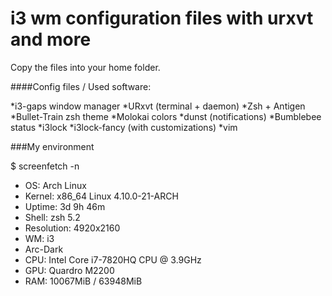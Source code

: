 # i3 wm configuration files with urxvt and more

Copy the files into your home folder. 

####Config files / Used software:

*i3-gaps window manager
*URxvt (terminal + daemon)
*Zsh + Antigen
*Bullet-Train zsh theme
*Molokai colors
*dunst (notifications)
*Bumblebee status
*i3lock
*i3lock-fancy (with customizations)
*vim

###My environment

$ screenfetch -n

* OS: Arch Linux 
* Kernel: x86_64 Linux 4.10.0-21-ARCH
* Uptime: 3d 9h 46m
* Shell: zsh 5.2
* Resolution: 4920x2160
* WM: i3
* Arc-Dark
* CPU: Intel Core i7-7820HQ CPU @ 3.9GHz
* GPU: Quardro M2200
* RAM: 10067MiB / 63948MiB

